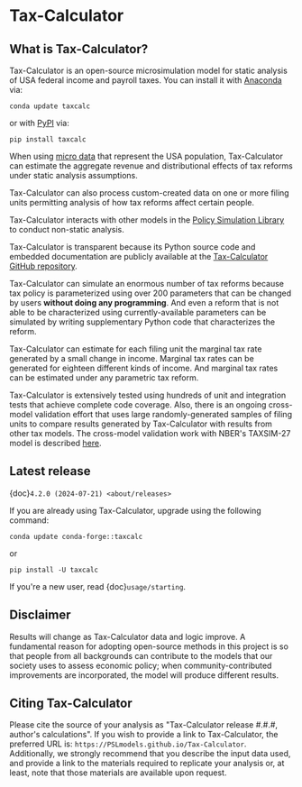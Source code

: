 Tax-Calculator
==============

## What is Tax-Calculator?

Tax-Calculator is an open-source microsimulation model for static analysis of
USA federal income and payroll taxes.
You can install it with [Anaconda](https://www.anaconda.com/products/individual)
via:

```
conda update taxcalc
```

or with [PyPI](https://pypi.org/project/taxcalc/) via:

```
pip install taxcalc
```

When using
[micro data](https://github.com/PSLmodels/taxdata#about-taxdata-repository)
that represent the USA population, Tax-Calculator can estimate the aggregate
revenue and distributional effects of tax reforms under static analysis
assumptions.

Tax-Calculator can also process custom-created data on one or more filing
units permitting analysis of how tax reforms affect certain people.

Tax-Calculator interacts with other models in the
[Policy Simulation Library](https://www.pslmodels.org/) to conduct non-static
analysis.

Tax-Calculator is transparent because its Python source code and embedded
documentation are publicly available at the
[Tax-Calculator GitHub repository](https://github.com/PSLmodels/Tax-Calculator).

Tax-Calculator can simulate an enormous number of tax reforms because tax policy
is parameterized using over 200 parameters that can be changed by users
**without doing any programming**.
And even a reform that is not able to be characterized using
currently-available parameters can be simulated by writing supplementary Python
code that characterizes the reform.

Tax-Calculator can estimate for each filing unit the marginal tax rate
generated by a small change in income.
Marginal tax rates can be generated for eighteen different kinds of income.
And marginal tax rates can be estimated under any parametric tax reform.

Tax-Calculator is extensively tested using hundreds of unit and integration
tests that achieve complete code coverage.
Also, there is an ongoing cross-model validation effort that uses large
randomly-generated samples of filing units to compare results generated by
Tax-Calculator with results from other tax models.
The cross-model validation work with NBER's TAXSIM-27 model is described
[here](https://github.com/PSLmodels/Tax-Calculator/blob/master/taxcalc/validation/taxsim27/README.md#validation-of-tax-calculator-against-internet-taxsim-27).

## Latest release

{doc}`4.2.0 (2024-07-21) <about/releases>`

If you are already using Tax-Calculator, upgrade using the following command:

```
conda update conda-forge::taxcalc
```

or

```
pip install -U taxcalc
```

If you're a new user, read {doc}`usage/starting`.

## Disclaimer

Results will change as Tax-Calculator data and logic improve.
A fundamental reason for adopting open-source methods in this project is so
that people from all backgrounds can contribute to the models that our society
uses to assess economic policy; when community-contributed improvements are
incorporated, the model will produce different results.

## Citing Tax-Calculator

Please cite the source of your analysis as
"Tax-Calculator release #.#.#, author's calculations".
If you wish to provide a link to Tax-Calculator, the preferred URL is:
`https://PSLmodels.github.io/Tax-Calculator`.
Additionally, we strongly recommend that you describe the input data used,
and provide a link to the materials required to replicate your analysis or,
at least, note that those materials are available upon request.